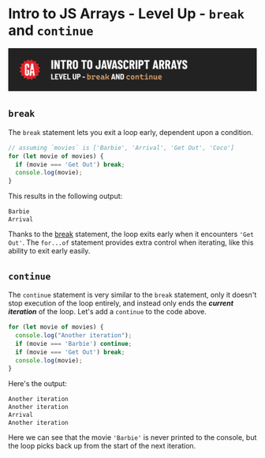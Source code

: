# Intro to JS Arrays - Level Up - `break` and `continue`

![Hero image](./assets/hero-break-and-continue.png)

## `break`

The `break` statement lets you exit a loop early, dependent upon a condition.

```js
// assuming `movies` is ['Barbie', 'Arrival', 'Get Out', 'Coco']
for (let movie of movies) {
  if (movie === 'Get Out') break;
  console.log(movie);
}
```
This results in the following output: 

```text
Barbie
Arrival
```

Thanks to the [break](https://developer.mozilla.org/en-US/docs/Web/JavaScript/Reference/Statements/break) statement, the loop exits early when it encounters `'Get Out'`. The `for...of` statement provides extra control when iterating, like this ability to exit early easily.

## `continue`

The `continue` statement is very similar to the `break` statement, only it doesn't stop execution of the loop entirely, and instead only ends the ***current iteration*** of the loop. Let's add a `continue` to the code above. 

```js
for (let movie of movies) {
  console.log("Another iteration");
  if (movie === 'Barbie') continue;
  if (movie === 'Get Out') break;
  console.log(movie);
}
```

Here's the output:

```text
Another iteration
Another iteration
Arrival
Another iteration
```

Here we can see that the movie `'Barbie'` is never printed to the console, but the loop picks back up from the start of the next iteration.
